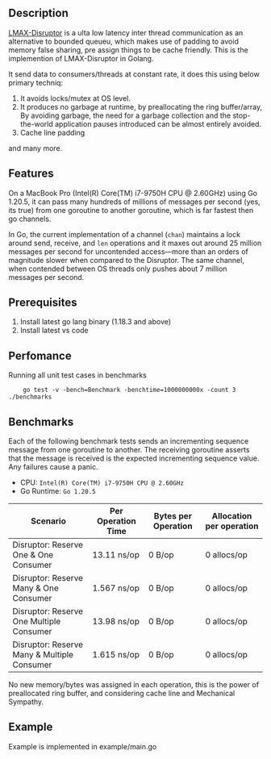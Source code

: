 ## Description
[LMAX-Disruptor](https://lmax-exchange.github.io/disruptor) is a ulta low latency inter thread communication as an alternative to bounded queueu, which makes use of padding to avoid memory false sharing, pre assign things to be cache friendly. 
This is the implemention of LMAX-Disruptor in Golang. 

It send data to consumers/threads at constant rate, it does this using below primary techniq:
1. It avoids locks/mutex at OS level.
2. It produces no garbage at runtime, by preallocating the ring buffer/array, By avoiding garbage, the need for a garbage collection and the stop-the-world application pauses  introduced can be almost entirely avoided.
3. Cache line padding

and many more.


## Features
On a MacBook Pro (Intel(R) Core(TM) i7-9750H CPU @ 2.60GHz) using Go 1.20.5, it can pass many hundreds of millions of messages per second (yes, its true) from one goroutine to another goroutine, which is far fastest then go channels.

In Go, the current implementation of a channel (`chan`) maintains a lock around send, receive, and `len` operations and it maxes out around 25 million messages per second for uncontended access&mdash;more than an orders of magnitude slower when compared to the Disruptor.  The same channel, when contended between OS threads only pushes about 7 million messages per second.

## Prerequisites
1. Install latest go lang binary (1.18.3 and above) 
2. Install latest vs code
## Perfomance
Running all unit test cases in benchmarks
```Shell
    go test -v -bench=Benchmark -benchtime=1000000000x -count 3 ./benchmarks
```
Benchmarks
----------------------------
Each of the following benchmark tests sends an incrementing sequence message from one goroutine to another. The receiving goroutine asserts that the message is received is the expected incrementing sequence value. Any failures cause a panic.

* CPU: `Intel(R) Core(TM) i7-9750H CPU @ 2.60GHz`
* Go Runtime: `Go 1.20.5`

Scenario | Per Operation Time | Bytes per Operation | Allocation per operation
-------- | ------------------ | ------------------- | ------------------------
Disruptor: Reserve One & One Consumer | 13.11 ns/op | 0 B/op | 0 allocs/op
Disruptor: Reserve Many & One Consumer | 1.567 ns/op | 0 B/op | 0 allocs/op
Disruptor: Reserve One Multiple Consumer | 13.98 ns/op | 0 B/op | 0 allocs/op
Disruptor: Reserve Many & Multiple Consumer | 1.615 ns/op | 0 B/op | 0 allocs/op

No new memory/bytes was assigned in each operation, this is the power of preallocated ring buffer, and considering cache line and Mechanical Sympathy.

## Example
Example is implemented in example/main.go
